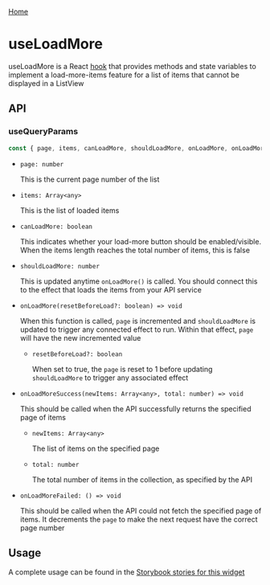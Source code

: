[Home](../README.md)

# useLoadMore

useLoadMore is a React [hook](https://reactjs.org/docs/hooks-intro.html) that provides methods and
state variables to implement a load-more-items feature for a list of items that cannot be displayed
in a ListView

## API

### useQueryParams

```jsx
const { page, items, canLoadMore, shouldLoadMore, onLoadMore, onLoadMoreSuccess, onLoadMoreFailed } = useLoadMore();
```

-   `page: number`

    This is the current page number of the list

-   `items: Array<any>`

    This is the list of loaded items

-   `canLoadMore: boolean`

    This indicates whether your load-more button should be enabled/visible. When the items length
    reaches the total number of items, this is false

-   `shouldLoadMore: number`

    This is updated anytime `onLoadMore()` is called. You should connect this to the effect that
    loads the items from your API service

-   `onLoadMore(resetBeforeLoad?: boolean) => void`

    When this function is called, `page` is incremented and `shouldLoadMore` is updated to trigger 
    any connected effect to run. Within that effect, `page` will have the new incremented value

    -   `resetBeforeLoad?: boolean`

        When set to true, the `page` is reset to 1 before updating `shouldLoadMore` to trigger any
        associated effect

-   `onLoadMoreSuccess(newItems: Array<any>, total: number) => void`

    This should be called when the API successfully returns the specified page of items

    -   `newItems: Array<any>`

        The list of items on the specified page

    -   `total: number`

        The total number of items in the collection, as specified by the API

-   `onLoadMoreFailed: () => void`

    This should be called when the API could not fetch the specified page of items. It decrements
    the `page` to make the next request have the correct page number

## Usage

A complete usage can be found in the [Storybook stories for this widget](../src/misc/use-query-params/index.stories.tsx)
